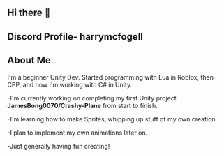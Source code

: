 ## Hi there 👋

## Discord Profile- harrymcfogell

## About Me
  I'm a beginner Unity Dev. Started programming with Lua in Roblox, then CPP, and now I'm working with C# in Unity.
  
-I'm currently working on completing my first Unity project **JamesBong0070/Crashy-Plane** from start to finish.

-I'm learning how to make Sprites, whipping up stuff of my own creation.

-I plan to implement my own animations later on.

-Just generally having fun creating!

<!--
**JamesBong0070/JamesBong0070** is a ✨ _special_ ✨ repository because its `README.md` (this file) appears on your GitHub profile.

Here are some ideas to get you started:

- 🔭 I’m currently working on ...
- 🌱 I’m currently learning ...
- 👯 I’m looking to collaborate on ...
- 🤔 I’m looking for help with ...
- 💬 Ask me about ...
- 📫 How to reach me: ...
- 😄 Pronouns: ...
- ⚡ Fun fact: ...
-->
